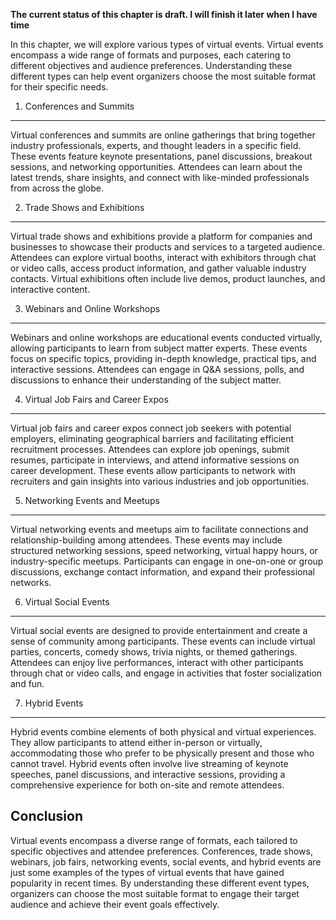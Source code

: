 **The current status of this chapter is draft. I will finish it later when I have time**

In this chapter, we will explore various types of virtual events. Virtual events encompass a wide range of formats and purposes, each catering to different objectives and audience preferences. Understanding these different types can help event organizers choose the most suitable format for their specific needs.

1. Conferences and Summits
--------------------------

Virtual conferences and summits are online gatherings that bring together industry professionals, experts, and thought leaders in a specific field. These events feature keynote presentations, panel discussions, breakout sessions, and networking opportunities. Attendees can learn about the latest trends, share insights, and connect with like-minded professionals from across the globe.

2. Trade Shows and Exhibitions
------------------------------

Virtual trade shows and exhibitions provide a platform for companies and businesses to showcase their products and services to a targeted audience. Attendees can explore virtual booths, interact with exhibitors through chat or video calls, access product information, and gather valuable industry contacts. Virtual exhibitions often include live demos, product launches, and interactive content.

3. Webinars and Online Workshops
--------------------------------

Webinars and online workshops are educational events conducted virtually, allowing participants to learn from subject matter experts. These events focus on specific topics, providing in-depth knowledge, practical tips, and interactive sessions. Attendees can engage in Q\&A sessions, polls, and discussions to enhance their understanding of the subject matter.

4. Virtual Job Fairs and Career Expos
-------------------------------------

Virtual job fairs and career expos connect job seekers with potential employers, eliminating geographical barriers and facilitating efficient recruitment processes. Attendees can explore job openings, submit resumes, participate in interviews, and attend informative sessions on career development. These events allow participants to network with recruiters and gain insights into various industries and job opportunities.

5. Networking Events and Meetups
--------------------------------

Virtual networking events and meetups aim to facilitate connections and relationship-building among attendees. These events may include structured networking sessions, speed networking, virtual happy hours, or industry-specific meetups. Participants can engage in one-on-one or group discussions, exchange contact information, and expand their professional networks.

6. Virtual Social Events
------------------------

Virtual social events are designed to provide entertainment and create a sense of community among participants. These events can include virtual parties, concerts, comedy shows, trivia nights, or themed gatherings. Attendees can enjoy live performances, interact with other participants through chat or video calls, and engage in activities that foster socialization and fun.

7. Hybrid Events
----------------

Hybrid events combine elements of both physical and virtual experiences. They allow participants to attend either in-person or virtually, accommodating those who prefer to be physically present and those who cannot travel. Hybrid events often involve live streaming of keynote speeches, panel discussions, and interactive sessions, providing a comprehensive experience for both on-site and remote attendees.

Conclusion
----------

Virtual events encompass a diverse range of formats, each tailored to specific objectives and attendee preferences. Conferences, trade shows, webinars, job fairs, networking events, social events, and hybrid events are just some examples of the types of virtual events that have gained popularity in recent times. By understanding these different event types, organizers can choose the most suitable format to engage their target audience and achieve their event goals effectively.
